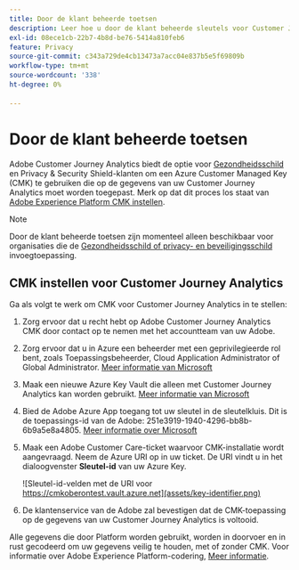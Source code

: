 ```yaml
---
title: Door de klant beheerde toetsen
description: Leer hoe u door de klant beheerde sleutels voor Customer Journey Analytics instelt.
exl-id: 08ece1cb-22b7-4b8d-be76-5414a810feb6
feature: Privacy
source-git-commit: c343a729de4cb13473a7acc04e837b5e5f69809b
workflow-type: tm+mt
source-wordcount: '338'
ht-degree: 0%

---
```


# Door de klant beheerde toetsen

Adobe Customer Journey Analytics biedt de optie voor [Gezondheidsschild](https://www.adobe.com/trust/compliance/hipaa-ready.html) en Privacy &amp; Security Shield-klanten om een Azure Customer Managed Key (CMK) te gebruiken die op de gegevens van uw Customer Journey Analytics moet worden toegepast.  Merk op dat dit proces los staat van [Adobe Experience Platform CMK instellen](https://experienceleague.adobe.com/docs/experience-platform/landing/governance-privacy-security/customer-managed-keys.html).

>[!NOTE]
>
>Door de klant beheerde toetsen zijn momenteel alleen beschikbaar voor organisaties die de [Gezondheidsschild of privacy- en beveiligingsschild](https://experienceleague.adobe.com/docs/customer-data-management-voices-events/events/governance/healthcare-shield.html?lang=en) invoegtoepassing.

## CMK instellen voor Customer Journey Analytics

Ga als volgt te werk om CMK voor Customer Journey Analytics in te stellen:

1. Zorg ervoor dat u recht hebt op Adobe Customer Journey Analytics CMK door contact op te nemen met het accountteam van uw Adobe.
1. Zorg ervoor dat u in Azure een beheerder met een geprivilegieerde rol bent, zoals Toepassingsbeheerder, Cloud Application Administrator of Global Administrator. [Meer informatie van Microsoft](https://learn.microsoft.com/en-us/azure/active-directory/roles/permissions-reference)
1. Maak een nieuwe Azure Key Vault die alleen met Customer Journey Analytics kan worden gebruikt. [Meer informatie van Microsoft](https://learn.microsoft.com/en-us/azure/key-vault/general/)
1. Bied de Adobe Azure App toegang tot uw sleutel in de sleutelkluis. Dit is de toepassings-id van de Adobe: 251e3919-1940-4296-bb8b-6b9a5e8a4805. [Meer informatie over Microsoft](https://learn.microsoft.com/en-us/azure/storage/common/customer-managed-keys-configure-cross-tenant-existing-account?toc=%2Fazure%2Fstorage%2Fblobs%2Ftoc.json&amp;tabs=powershell-preview%2Cazure-portal#the-customer-grants-the-service-providers-app-access-to-the-key-in-the-key-vault)
1. Maak een Adobe Customer Care-ticket waarvoor CMK-installatie wordt aangevraagd. Neem de Azure URI op in uw ticket. De URI vindt u in het dialoogvenster **Sleutel-id** van uw Azure Key.

   ![Sleutel-id-velden met de URI voor https://cmkoberontest.vault.azure.net](assets/key-identifier.png)

1. De klantenservice van de Adobe zal bevestigen dat de CMK-toepassing op de gegevens van uw Customer Journey Analytics is voltooid.

Alle gegevens die door Platform worden gebruikt, worden in doorvoer en in rust gecodeerd om uw gegevens veilig te houden, met of zonder CMK. Voor informatie over Adobe Experience Platform-codering, [Meer informatie](https://experienceleague.adobe.com/docs/experience-platform/landing/governance-privacy-security/encryption.html?lang=en).
